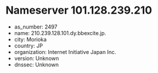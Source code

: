 # Nameserver 101.128.239.210

* as_number: 2497
* name: 210.239.128.101.dy.bbexcite.jp.
* city: Morioka
* country: JP
* organization: Internet Initiative Japan Inc.
* version: Unknown
* dnssec: Unknown

